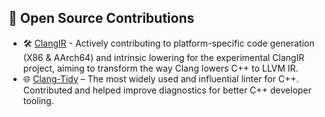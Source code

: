 
## 🔧 Open Source Contributions
- 🛠 [ClangIR](https://github.com/llvm/clangir/pulls?q=is%3Aopen%2Cclosed+is%3Apr+author%3ARiverDave+) - Actively contributing to platform-specific code generation (X86 & AArch64) and intrinsic lowering for the experimental ClangIR project, aiming to transform the way Clang lowers C++ to LLVM IR.
- 🌐 [Clang-Tidy](https://github.com/llvm/llvm-project/pulls?q=is%3Apr+author%3ARiverDave+is%3Aclosed) –  The most widely used and influential linter for C++. Contributed and helped improve diagnostics for better C++ developer tooling.
